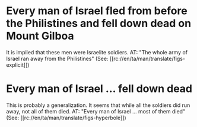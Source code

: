 # Every man of Israel fled from before the Philistines and fell down dead on Mount Gilboa

It is implied that these men were Israelite soldiers. AT: "The whole army of Israel ran away from the Philistines" (See: [[rc://en/ta/man/translate/figs-explicit]])

# Every man of Israel ... fell down dead

This is probably a generalization. It seems that while all the soldiers did run away, not all of them died. AT: "Every man of Israel ... most of them died" (See: [[rc://en/ta/man/translate/figs-hyperbole]])

